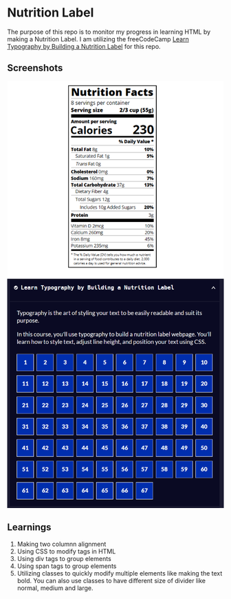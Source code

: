 # Nutrition Label
The purpose of this repo is to monitor my progress in learning HTML by making a Nutrition Label. I am utilizing the freeCodeCamp [Learn Typography by Building a Nutrition Label](https://www.freecodecamp.org/learn/2022/responsive-web-design/#learn-typography-by-building-a-nutrition-label) for this repo.

## Screenshots
<img src="assets/readme-screenshots/nutritionlabel_output.png" alt="Nutrition Label Output"/>
<img src="assets/readme-screenshots/freecodecamp_steps.png" alt="freeCodeCamp completion"/>

## Learnings
1. Making two columnn alignment
2. Using CSS to modify tags in HTML
3. Using div tags to group elements
4. Using span tags to group elements
5. Utilizing classes to quickly modify multiple elements like making the text bold. You can also use classes to have different size of divider like normal, medium and large.